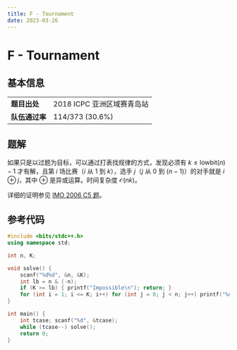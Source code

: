 ```yaml
---
title: F - Tournament
date: 2023-03-26
---
```


# F - Tournament

## 基本信息

<table>
<tr>
<td><b>题目出处</b></td><td>2018 ICPC 亚洲区域赛青岛站</td>
</tr>
<tr>
<td><b>队伍通过率</b></td><td>114/373 (30.6%)</td>
</tr>
</table>

## 题解

如果只是以过题为目标，可以通过打表找规律的方式，发现必须有 $k \le \text{lowbit}(n) - 1$ 才有解，且第 $i$ 场比赛（$i$ 从 $1$ 到 $k$），选手 $j$（$j$ 从 $0$ 到 $(n - 1)$）的对手就是 $i \oplus j$，其中 $\oplus$ 是异或运算。时间复杂度 $\mathcal{O}(nk)$。

详细的证明参见 [IMO 2006 C5 题](https://www.imo-official.org/problems/IMO2006SL.pdf)。

## 参考代码

```c++ linenums="1"
#include <bits/stdc++.h>
using namespace std;

int n, K;

void solve() {
    scanf("%d%d", &n, &K);
    int lb = n & (-n);
    if (K >= lb) { printf("Impossible\n"); return; }
    for (int i = 1; i <= K; i++) for (int j = 0; j < n; j++) printf("%d%c", (i ^ j) + 1, "\n "[j + 1 < n]);
}

int main() {
    int tcase; scanf("%d", &tcase);
    while (tcase--) solve();
    return 0;
}
```
